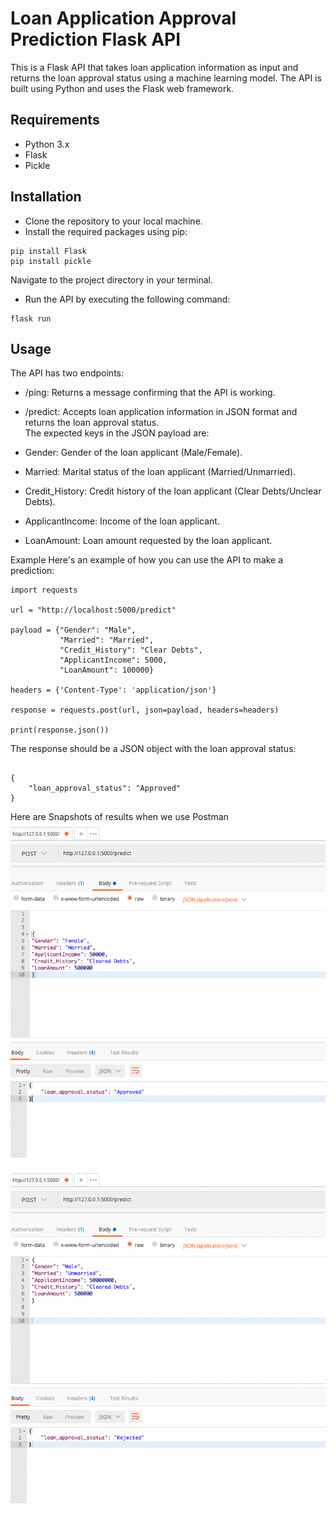 # Loan Application Approval Prediction Flask API
This is a Flask API that takes loan application information as input and returns the loan approval status using a machine learning model. The API is built using Python and uses the Flask web framework.

## Requirements
- Python 3.x
- Flask
- Pickle

## Installation
- Clone the repository to your local machine.
- Install the required packages using pip:

```
pip install Flask
pip install pickle

```
Navigate to the project directory in your terminal.
- Run the API by executing the following command:
 ```
 flask run
```
## Usage
The API has two endpoints:

- /ping: Returns a message confirming that the API is working.
- /predict: Accepts loan application information in JSON format and returns the loan approval status.  
The expected keys in the JSON payload are:

- Gender: Gender of the loan applicant (Male/Female).
- Married: Marital status of the loan applicant (Married/Unmarried).
- Credit_History: Credit history of the loan applicant (Clear Debts/Unclear Debts).
- ApplicantIncome: Income of the loan applicant.
- LoanAmount: Loan amount requested by the loan applicant.

Example
Here's an example of how you can use the API to make a prediction:

```
import requests

url = "http://localhost:5000/predict"

payload = {"Gender": "Male",
           "Married": "Married",
           "Credit_History": "Clear Debts",
           "ApplicantIncome": 5000,
           "LoanAmount": 100000}

headers = {'Content-Type': 'application/json'}

response = requests.post(url, json=payload, headers=headers)

print(response.json())
```

The response should be a JSON object with the loan approval status:

```

{
    "loan_approval_status": "Approved"
}
```


Here are Snapshots of results when we use Postman
![alt text](https://github.com/anandpuntambekar/Flask_Application/blob/main/image_approve_loan.png)


![alt text](https://github.com/anandpuntambekar/Flask_Application/blob/main/image_reject_loan.png)

